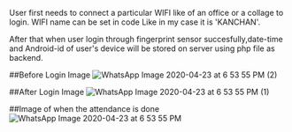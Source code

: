 User first needs to connect a particular WIFI like of an office or a collage to login.
WIFI name can be set in code Like in my case it is 'KANCHAN'.

After that when user login through fingerprint sensor succesfully,date-time and Android-id of user's device will be stored on server using php file as backend.

##Before Login Image
![WhatsApp Image 2020-04-23 at 6 53 55 PM (2)](https://user-images.githubusercontent.com/50952299/80107047-43f6ea80-8598-11ea-94d9-09996aee1d1e.jpeg)

##After Login Image
![WhatsApp Image 2020-04-23 at 6 53 55 PM (1)](https://user-images.githubusercontent.com/50952299/80107791-2b3b0480-8599-11ea-8ef4-2bdca13a197d.jpeg)

##Image of when the attendance is done
![WhatsApp Image 2020-04-23 at 6 53 55 PM](https://user-images.githubusercontent.com/50952299/80107833-3a21b700-8599-11ea-97e6-df5343380b26.jpeg)

